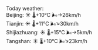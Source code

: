 Today weather:  
Beijing: ☀️   🌡️+10°C 🌬️→26km/h  
Tianjin: ☀️   🌡️+11°C 🌬️↘30km/h  
Shijiazhuang: ☀️   🌡️+15°C 🌬️→5km/h  
Tangshan: ☀️   🌡️+10°C 🌬️↘23km/h  
